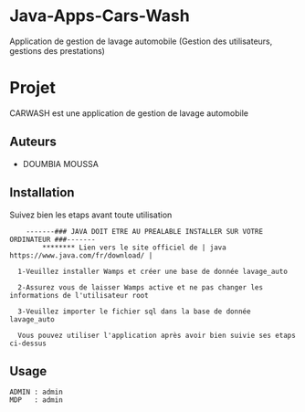 # Java-Apps-Cars-Wash
Application de gestion de lavage automobile (Gestion des utilisateurs, gestions des prestations)                                                                       

# Projet

CARWASH est une application de gestion de lavage automobile
## Auteurs
- DOUMBIA MOUSSA

## Installation

Suivez bien les etaps avant toute utilisation
```
 	-------### JAVA DOIT ETRE AU PREALABLE INSTALLER SUR VOTRE ORDINATEUR ###-------
		******** Lien vers le site officiel de | java https://www.java.com/fr/download/ |
```

```
  1-Veuillez installer Wamps et créer une base de donnée lavage_auto
```

```
  2-Assurez vous de laisser Wamps active et ne pas changer les informations de l'utilisateur root
```

```
  3-Veuillez importer le fichier sql dans la base de donnée lavage_auto
```

```
  Vous pouvez utiliser l'application après avoir bien suivie ses etaps ci-dessus
```

## Usage

```
ADMIN : admin
MDP   : admin 
``` 
